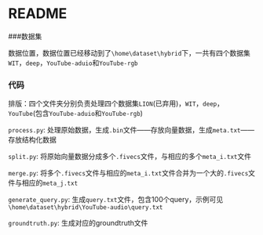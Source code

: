 # README

###数据集

数据位置，数据位置已经移动到了`\home\dataset\hybrid`下，一共有四个数据集`WIT`，`deep`，`YouTube-aduio`和`YouTube-rgb`

### 代码

排版：四个文件夹分别负责处理四个数据集`LION`(已弃用)，`WIT`，`deep`，`YouTube`(包含`YouTube-aduio`和`YouTube-rgb`)

`process.py`: 处理原始数据，生成`.bin`文件——存放向量数据，生成`meta.txt`——存放结构化数据

`split.py`: 将原始向量数据分成多个`.fivecs`文件，与相应的多个`meta_i.txt`文件

`merge.py`: 将多个`.fivecs`文件与相应的`meta_i.txt`文件合并为一个大的`.fivecs`文件与相应的`meta_j.txt`

`generate_query.py`: 生成`query.txt`文件，包含100个query，示例可见`\home\dataset\hybrid\YouTube-audio\query.txt`

`groundtruth.py`: 生成对应的groundtruth文件

